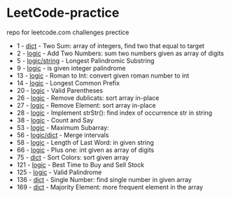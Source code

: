 # LeetCode-practice
repo for leetcode.com challenges prectice 

- 1 - [dict](https://github.com/JennyShalai/LeetCode-practice/blob/main/two-sum.py) - Two Sum: array of integers, find two that equal to target
- 2 - [logic](https://github.com/JennyShalai/LeetCode-practice/blob/main/add-two-ints-as-arrays.py) - Add Two Numbers: sum two numbers given as array of digits
- 5 - [logic/string](https://github.com/JennyShalai/LeetCode-practice/blob/main/longest-palindromic-substring.py) - Longest Palindromic Substring
- 9 - [logic](https://github.com/JennyShalai/LeetCode-practice/blob/main/palindrome-number.py) - is given integer palindrome 
- 13 - [logic](https://github.com/JennyShalai/LeetCode-practice/blob/main/roman-to-int.py) - Roman to Int: convert given roman number to int
- 14 - [logic](https://github.com/JennyShalai/LeetCode-practice/blob/main/longest-common-prefix.py) - Longest Common Prefix
- 20 - [logic](https://github.com/JennyShalai/LeetCode-practice/blob/main/valid-parentheses.py) - Valid Parentheses
- 26 - [logic](https://github.com/JennyShalai/LeetCode-practice/blob/main/remove-duplicates.py) - Remove dublicats: sort array in-place
- 27 - [logic](https://github.com/JennyShalai/LeetCode-practice/blob/main/remove-element.py) - Remove Element: sort array in-place
- 28 - [logic](https://github.com/JennyShalai/LeetCode-practice/blob/main/implement-strStr().py) - Implement strStr(): find index of occurrence str in string
- 38 - [logic](https://github.com/JennyShalai/LeetCode-practice/blob/main/count-and-say.py) - Count and Say
- 53 - [logic](https://github.com/JennyShalai/LeetCode-practice/blob/main/maximum-sbarray.py) - Maximum Subarray: 
- 56 - [logic/dict](https://github.com/JennyShalai/LeetCode-practice/blob/main/merge-intervals.py) - Merge intervals
- 58 - [logic](https://github.com/JennyShalai/LeetCode-practice/blob/main/length-last-word.py) - Length of Last Word: in given string 
- 66 - [logic](https://github.com/JennyShalai/LeetCode-practice/blob/main/plus-one.py) - Plus one: int given as array of digits
- 75 - [dict](https://github.com/JennyShalai/LeetCode-practice/blob/main/sort-colors.py) - Sort Colors: sort given array
- 121 - [logic](https://github.com/JennyShalai/LeetCode-practice/blob/main/buy-sell-stock.py) - Best Time to Buy and Sell Stock
- 125 - [logic](https://github.com/JennyShalai/LeetCode-practice/blob/main/valid-palindrome-text.py) - Valid Palindrome
- 136 - [dict](https://github.com/JennyShalai/LeetCode-practice/blob/main/single-number.py) - Single Number: find single number in given array
- 169 - [dict](https://github.com/JennyShalai/LeetCode-practice/blob/main/majority-element.py) - Majority Element: more frequent element in the array

